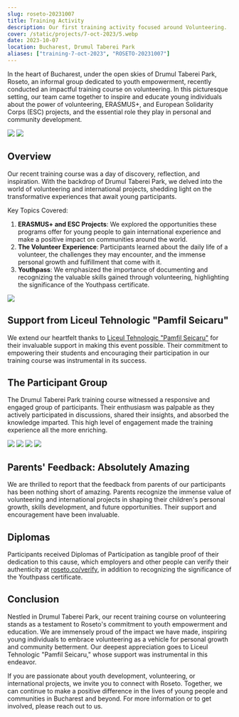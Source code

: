 ```yaml
---
slug: roseto-20231007
title: Training Activity
description: Our first training activity focused around Volunteering.
cover: /static/projects/7-oct-2023/5.webp
date: 2023-10-07
location: Bucharest, Drumul Taberei Park
aliases: ["training-7-oct-2023", "ROSETO-20231007"]
---
```



In the heart of Bucharest, under the open skies of Drumul Taberei Park, Roseto,
an informal group dedicated to youth empowerment, recently conducted an impactful
training course on volunteering. In this picturesque setting, our team came together
to inspire and educate young individuals about the power of volunteering, ERASMUS+,
and European Solidarity Corps (ESC) projects, and the essential role they play in
personal and community development.

![](/static/projects/7-oct-2023/8.webp)
![](/static/projects/7-oct-2023/4.webp)

## Overview

Our recent training course was a day of discovery, reflection, and inspiration. 
With the backdrop of Drumul Taberei Park, we delved into the world of volunteering
and international projects, shedding light on the transformative experiences that
await young participants.

Key Topics Covered:

1. **ERASMUS+ and ESC Projects**: We explored the opportunities these programs offer for
young people to gain international experience and make a positive impact on communities around the world.
2. **The Volunteer Experience**: Participants learned about the daily life of a volunteer, the challenges
they may encounter, and the immense personal growth and fulfillment that come with it.
3. **Youthpass**: We emphasized the importance of documenting and recognizing the valuable skills gained through
volunteering, highlighting the significance of the Youthpass certificate.

![](/static/projects/7-oct-2023/2.webp)

## Support from Liceul Tehnologic "Pamfil Seicaru"

We extend our heartfelt thanks to [Liceul Tehnologic "Pamfil Seicaru"](https://ltpsciorogarla.ro) for their invaluable 
support in making this event possible. Their commitment to empowering their students and
encouraging their participation in our training course was instrumental in its success.

## The Participant Group

The Drumul Taberei Park training course witnessed a responsive and engaged group of participants. 
Their enthusiasm was palpable as they actively participated in discussions, shared their insights, 
and absorbed the knowledge imparted. This high level of engagement made the training experience all the more enriching.

<div class="grid grid-cols-1 md:grid-cols-2 gap-2 not-prose">
    <img src="/static/projects/7-oct-2023/1.webp"/>
    <img src="/static/projects/7-oct-2023/3.webp"/>
    <img src="/static/projects/7-oct-2023/6.webp"/>
    <img src="/static/projects/7-oct-2023/7.webp"/>
</div>

## Parents' Feedback: Absolutely Amazing

We are thrilled to report that the feedback from parents of our participants has been nothing short of amazing. 
Parents recognize the immense value of volunteering and international projects in shaping their children's personal
growth, skills development, and future opportunities. Their support and encouragement have been invaluable.

## Diplomas

Participants received Diplomas of Participation as tangible proof of their dedication to this cause, which employers and
other people can verify their authenticity at [roseto.co/verify](/verify), in addition to
recognizing the significance of the Youthpass certificate.

## Conclusion

Nestled in Drumul Taberei Park, our recent training course on volunteering stands as a testament to Roseto's
commitment to youth empowerment and education. We are immensely proud of the impact we have made, inspiring young
individuals to embrace volunteering as a vehicle for personal growth and community betterment. Our deepest appreciation
goes to Liceul Tehnologic "Pamfil Seicaru," whose support was instrumental in this endeavor.

If you are passionate about youth development, volunteering, or international projects, we invite you to connect with Roseto. 
Together, we can continue to make a positive difference in the lives of young people and communities in Bucharest and beyond. 
For more information or to get involved, please reach out to us.




